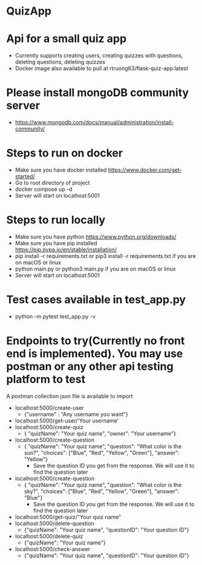 # QuizApp

# Api for a small quiz app

- Currently supports creating users, creating quizzes with questions, deleting questions, deleting quizzes
- Docker image also available to pull at rtruong63/flask-quiz-app:latest

# Please install mongoDB community server

- https://www.mongodb.com/docs/manual/administration/install-community/

# Steps to run on docker

- Make sure you have docker installed https://www.docker.com/get-started/
- Go to root directory of project
- docker compose up -d
- Server will start on localhost:5001

# Steps to run locally

- Make sure you have python https://www.python.org/downloads/
- Make sure you have pip installed https://pip.pypa.io/en/stable/installation/
- pip install -r requirements.txt or pip3 install -r requirements.txt if you are on macOS or linux
- python main.py or python3 main.py if you are on macOS or linux
- Server will start on localhost:5001

# Test cases available in test_app.py

- python -m pytest test_app.py -v

# Endpoints to try(Currently no front end is implemented). You may use postman or any other api testing platform to test

A postman collection json file is available to import

- localhost:5000/create-user
  - {"username" : "Any username you want"}
- localhost:5000/get-user/'Your username'
- localhost:5000/create-quiz
  - { "quizName": "Your quiz name", "owner": "Your username"}
- localhost:5000/create-question
  - { "quizName": "Your quiz name", "question": "What color is the sun?", "choices": ["Blue", "Red", "Yellow", "Green"], "answer": "Yellow"}
    - Save the question ID you get from the response. We will use it to find the question later
- localhost:5000/create-question
  - { "quizName": "Your quiz name", "question": "What color is the sky?", "choices": ["Blue", "Red", "Yellow", "Green"], "answer": "Blue"}
    - Save the question ID you get from the response. We will use it to find the question later
- localhost:5000/get-quiz/"Your quiz name"
- localhost:5000/delete-question
  - {"quizName": "Your quiz name", "questionID": "Your question ID"}
- localhost:5000/delete-quiz
  - {"quizName": "Your quiz name"}
- localhost:5000/check-answer
  - {"quizName": "Your quiz name", "questionID": "Your question ID"}
